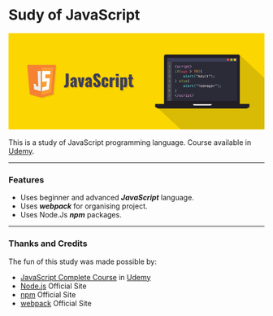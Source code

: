 
# Sudy of JavaScript
![NodeJs Study Banner](./OtherFiles/javascript.png)

This is a study of JavaScript programming language.
Course available in [Udemy](https://www.udemy.com/).

---

### Features
- Uses beginner and advanced ***JavaScript*** language.
- Uses ***webpack*** for organising project.
- Uses Node.Js ***npm*** packages.


---

### Thanks and Credits
The fun of this study was made possible by:
- [JavaScript Complete Course](https://www.udemy.com/course/the-complete-javascript-course/) in [Udemy](https://www.udemy.com/)
- [Node.js](https://nodejs.org/en/) Official Site
- [npm](https://www.npmjs.com) Official Site
- [webpack](https://webpack.js.org/) Official Site

